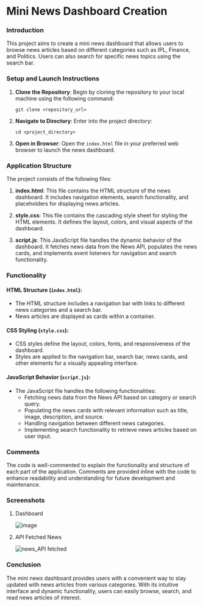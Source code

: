 # Mini News Dashboard Creation

### Introduction
This project aims to create a mini news dashboard that allows users to browse news articles based on different categories such as IPL, Finance, and Politics. Users can also search for specific news topics using the search bar.

### Setup and Launch Instructions

1. **Clone the Repository**: Begin by cloning the repository to your local machine using the following command:
   ```
   git clone <repository_url>
   ```

2. **Navigate to Directory**: Enter into the project directory:
   ```
   cd <project_directory>
   ```

3. **Open in Browser**: Open the `index.html` file in your preferred web browser to launch the news dashboard.

### Application Structure

The project consists of the following files:

1. **index.html**: This file contains the HTML structure of the news dashboard. It includes navigation elements, search functionality, and placeholders for displaying news articles.

2. **style.css**: This file contains the cascading style sheet for styling the HTML elements. It defines the layout, colors, and visual aspects of the dashboard.

3. **script.js**: This JavaScript file handles the dynamic behavior of the dashboard. It fetches news data from the News API, populates the news cards, and implements event listeners for navigation and search functionality.

### Functionality

#### HTML Structure (`index.html`):
- The HTML structure includes a navigation bar with links to different news categories and a search bar.
- News articles are displayed as cards within a container.

#### CSS Styling (`style.css`):
- CSS styles define the layout, colors, fonts, and responsiveness of the dashboard.
- Styles are applied to the navigation bar, search bar, news cards, and other elements for a visually appealing interface.

#### JavaScript Behavior (`script.js`):
- The JavaScript file handles the following functionalities:
  - Fetching news data from the News API based on category or search query.
  - Populating the news cards with relevant information such as title, image, description, and source.
  - Handling navigation between different news categories.
  - Implementing search functionality to retrieve news articles based on user input.

### Comments

The code is well-commented to explain the functionality and structure of each part of the application. Comments are provided inline with the code to enhance readability and understanding for future development and maintenance.


### Screenshots

1. Dashboard

   ![image](https://github.com/gk-anonymous/Mini-News-Dashboard-Creation/assets/100946485/18356165-d3f5-4f6f-95f9-39516757c061)



2. API Fetched News

   ![news_API fetched](https://github.com/gk-anonymous/Mini-News-Dashboard-Creation/assets/100946485/2f412d22-8d38-4de8-8948-7c10afdd592d)


### Conclusion

The mini news dashboard provides users with a convenient way to stay updated with news articles from various categories. With its intuitive interface and dynamic functionality, users can easily browse, search, and read news articles of interest.
